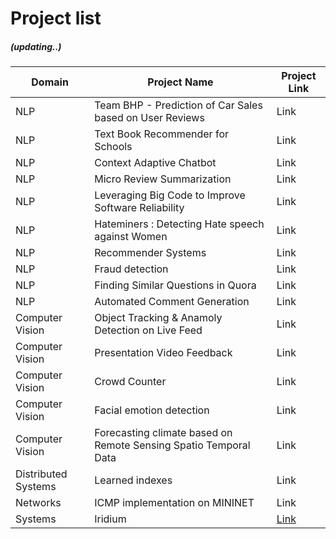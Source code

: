 
# Project list
#####  (updating..)

Domain | Project Name  | Project Link
------------- | -------------  | -------------
 NLP | Team BHP - Prediction of Car Sales based on User Reviews | Link
 NLP | Text Book Recommender for Schools  | Link
 NLP | Context Adaptive Chatbot   | Link
 NLP | Micro Review Summarization  | Link
 NLP | Leveraging Big Code to Improve Software Reliability  | Link
 NLP | Hateminers : Detecting Hate speech against Women  | Link
 NLP | Recommender Systems  | Link
 NLP | Fraud detection  | Link
 NLP | Finding Similar Questions in Quora  | Link
 NLP | Automated Comment Generation  | Link
 Computer Vision | Object Tracking & Anamoly Detection on Live Feed  | Link
 Computer Vision | Presentation Video Feedback  | Link
 Computer Vision | Crowd Counter	 | Link
 Computer Vision | Facial emotion detection  | Link
 Computer Vision | Forecasting climate based on Remote Sensing Spatio Temporal Data  | Link
 Distributed Systems | Learned indexes  | Link
 Networks | ICMP implementation on MININET | Link
 Systems | Iridium | [Link](https://github.com/thefr33radical/projects/blob/master/systems/IRIDIUM/README.MD)





